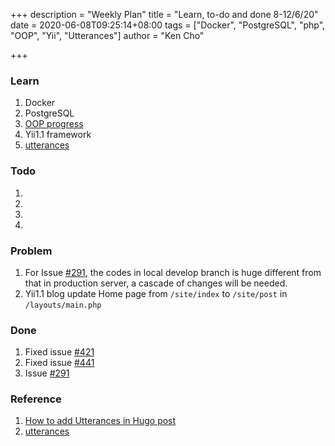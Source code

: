 +++
description = "Weekly Plan"
title = "Learn, to-do and done 8-12/6/20"
date = 2020-06-08T09:25:14+08:00
tags = ["Docker", "PostgreSQL", "php", "OOP", "Yii", "Utterances"]
author = "Ken Cho"

+++

### Learn
1. Docker    
2. PostgreSQL
3. [OOP progress](https://kencho51.github.io/oop/)
4. Yii1.1 framework
5. [utterances](https://utteranc.es/)
### Todo
1. 
2. 
3. 
4.

### Problem
1. For Issue [#291](https://github.com/gigascience/gigadb-website/issues/291), the codes in local develop branch is huge different from that in production server, a cascade of changes will be needed. 
2. Yii1.1 blog update Home page from `/site/index` to `/site/post` in `/layouts/main.php`

### Done
1. Fixed issue [#421](https://github.com/gigascience/gigadb-website/issues/421)
2. Fixed issue [#441](https://github.com/gigascience/gigadb-website/issues/441)
3. Issue [#291](https://github.com/gigascience/gigadb-website/issues/291)

### Reference
1. [How to add Utterances in Hugo post](https://tihu.me/post/2020/2020-01-17-comment/)
2. [utterances](https://linkscue.com/posts/2019-09-20-hugo-maupassant-utterances-comments/)

